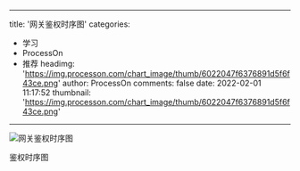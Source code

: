 
---
title: '网关鉴权时序图'
categories: 
 - 学习
 - ProcessOn
 - 推荐
headimg: 'https://img.processon.com/chart_image/thumb/6022047f6376891d5f6f43ce.png'
author: ProcessOn
comments: false
date: 2022-02-01 11:17:52
thumbnail: 'https://img.processon.com/chart_image/thumb/6022047f6376891d5f6f43ce.png'
---

<div>   
<img class="thumb" alt="网关鉴权时序图" src="https://img.processon.com/chart_image/thumb/6022047f6376891d5f6f43ce.png" referrerpolicy="no-referrer">
<p>鉴权时序图</p>  
</div>
            